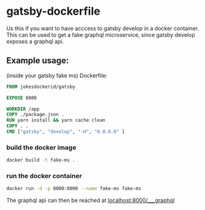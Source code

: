 # gatsby-dockerfile

Us this if you want to have acccess to gatsby develop in a docker container. This can be used to get a fake graphql microservice, since gatsby develop exposes a graphql api.

## Example usage:
(inside your gatsby fake ms)
Dockerfile:
```Dockerfile
FROM jokesdockerid/gatsby

EXPOSE 8000

WORKDIR /app
COPY ./package.json .
RUN yarn install && yarn cache clean
COPY . .
CMD ["gatsby", "develop", "-H", "0.0.0.0" ]
```

### build the docker image

```bash
docker build -t fake-ms .
```

### run the docker container

```bash
docker run -d -p 8000:8000 --name fake-ms fake-ms
```


The graphql api can then be reached at [localhost:8000/\_\_\_graphql](localhost:8000/___graphql)
